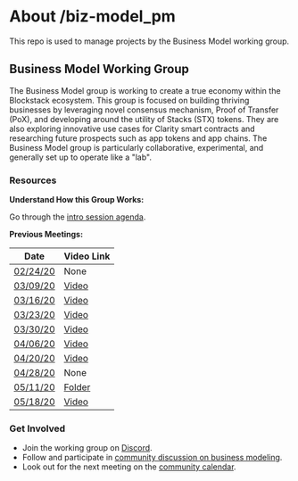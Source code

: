 # About /biz-model_pm

This repo is used to manage projects by the Business Model working group.

## Business Model Working Group

The Business Model group is working to create a true economy within the Blockstack ecosystem. This group is focused on building thriving businesses by leveraging novel consensus mechanism, Proof of Transfer (PoX), and developing around the utility of Stacks (STX) tokens. They are also exploring innovative use cases for Clarity smart contracts and researching future prospects such as app tokens and app chains. The Business Model group is particularly collaborative, experimental, and generally set up to operate like a "lab".

### Resources

**Understand How this Group Works:**

Go through the [intro session agenda](https://paper.dropbox.com/doc/Business-Model-Lab--Au_376lyZ_bEsL62y88rHIw1Ag-QoegfeEhDOMdaaTOFgydd).

**Previous Meetings:**

| Date | Video Link |
| ---- | --------- |
| [02/24/20](https://paper.dropbox.com/doc/Business-Model-Lab--Au_376lyZ_bEsL62y88rHIw1Ag-QoegfeEhDOMdaaTOFgydd) | None |
| [03/09/20](https://forum.blockstack.org/t/business-model-working-group-session-03-09-20/10490) | [Video](https://zoom.us/rec/play/tZAvJr2t_Go3TNfAswSDA6NwW9W1eP2s0CJK__ELnRnkAnYFYAHwZuYVYgv0aJNS9Uc8SPtA6LCG88A?autoplay=true) |
| [03/16/20](https://forum.blockstack.org/t/working-group-session-03-16-20/10526) | [Video](https://drive.google.com/file/d/11-vpU1nFKE42upxwFHPcxlvhTMhAErYd/view?usp=sharing) |
| [03/23/20](https://forum.blockstack.org/t/working-group-session-03-23-20/10550) | [Video](https://zoom.us/rec/play/7JMtdbuvpzw3SNaSsASDAvAsW9TpfP6s2ilN8qBYxByyW3lSMFr0YbYRNuFSEju5r7Ev5azX0x_sOFXK?autoplay=true) |
| [03/30/20](https://forum.blockstack.org/t/working-group-session-03-30-20/10577) | [Video](https://zoom.us/rec/share/6fwkH5XKzGVORq_uzhDWY4szOpS4X6a80XVM8_oKmkZP0jw3Fl8GO9CIuQMskm-5) |
| [04/06/20](https://forum.blockstack.org/t/working-group-session-04-06-20/10640) | [Video](https://zoom.us/rec/share/-_dkK6_A5HxLWZXEzmLvaJV8L6jKeaa80XQc_vYEzklUNNSXDTYJA_h42KavLfbO) |
| [04/20/20](https://forum.blockstack.org/t/working-group-session-04-20-20/10696) | [Video](https://zoom.us/rec/play/6cUqJLitqT83EtCT4QSDU_EvW424LaqshHId8vFenxy3AXdQNACkNLBBY7fsxpkcv3q_n0TNdQ0JbsMz) |
| [04/28/20](https://forum.blockstack.org/t/working-group-session-04-28-20/10741) | None |
| [05/11/20](https://forum.blockstack.org/t/working-group-session-05-11-20/10827) | [Folder](https://drive.google.com/drive/folders/1riuChB41AgmODkyDc3z3Ugj-oHZ4grpB) |
| [05/18/20](https://forum.blockstack.org/t/working-group-session-05-18-20/10828) | [Video](https://zoom.us/rec/share/w8BJL7eptWJOXtKVwmCYZqcdJKG4T6a81ChL-PoNz0pmoc7loEcaRnVpc6ip5pfz?startTime=1589810696000) |

### Get Involved

- Join the working group on [Discord](https://discord.gg/3777ANS).
- Follow and participate in [community discussion on business modeling](https://forum.blockstack.org/c/Working-Groups/Business-Model).
- Look out for the next meeting on the [community calendar](https://community.blockstack.org/events#categories=70427&start_date=2020-02-24&view=stream&range=events&events=20&end_date=2020-12-31).
